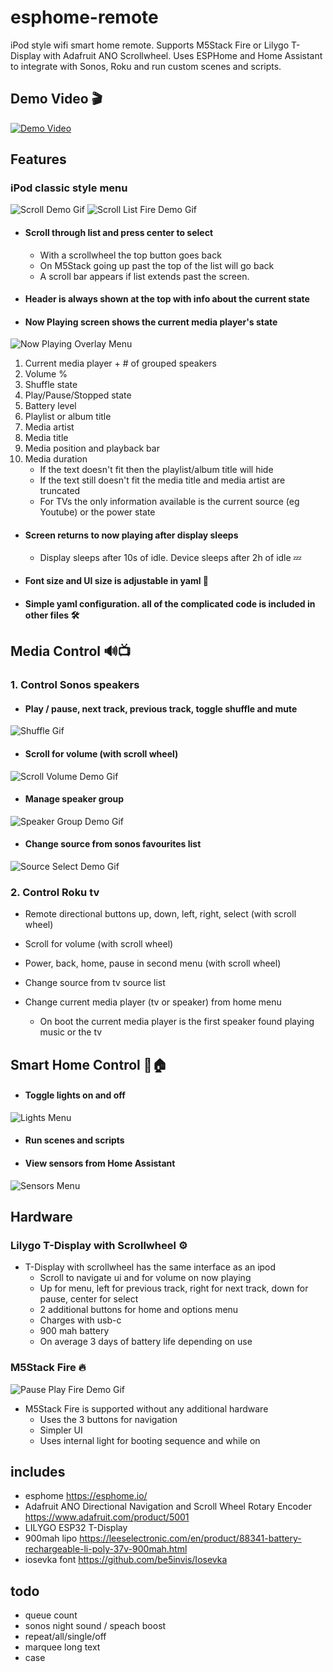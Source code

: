 # esphome-remote 
iPod style wifi smart home remote. Supports M5Stack Fire or Lilygo T-Display with Adafruit ANO Scrollwheel. Uses ESPHome and Home Assistant to integrate with Sonos, Roku and run custom scenes and scripts.

## Demo Video 🎬
[![Demo Video](https://img.youtube.com/vi/Tg7Op2hr42o/0.jpg)](https://youtu.be/Tg7Op2hr42o)

## Features
### iPod classic style menu 
![Scroll Demo Gif](docs/scrollListSelectTDisplay.gif)
![Scroll List Fire Demo Gif](docs/scrollListSelectFire.gif)
- #### Scroll through list and press center to select
    - With a scrollwheel the top button goes back
    - On M5Stack going up past the top of the list will go back
    - A scroll bar appears if list extends past the screen. 

- #### Header is always shown at the top with info about the current state

- #### Now Playing screen shows the current media player's state
![Now Playing Overlay Menu](docs/nowPlayingOverlay.png)
1. Current media player + # of grouped speakers
2. Volume %
3. Shuffle state
4. Play/Pause/Stopped state
5. Battery level 
6. Playlist or album title
7. Media artist
8. Media title
9. Media position and playback bar
10. Media duration
    - If the text doesn't fit then the playlist/album title will hide
    - If the text still doesn't fit the media title and media artist are truncated
    - For TVs the only information available is the current source (eg Youtube) or the power state

- #### Screen returns to now playing after display sleeps
    - Display sleeps after 10s of idle. Device sleeps after 2h of idle 💤
- #### Font size and UI size is adjustable in yaml 🔨
- #### Simple yaml configuration. all of the complicated code is included in other files 🛠

## Media Control 🔊📺
### 1. Control Sonos speakers
- #### Play / pause, next track, previous track, toggle shuffle and mute
![Shuffle Gif](docs/shuffleTDisplay.gif)
- #### Scroll for volume (with scroll wheel)
![Scroll Volume Demo Gif](docs/volumeScrollTDisplay.gif)
- #### Manage speaker group 
![Speaker Group Demo Gif](docs/groupTDisplay.gif)
- #### Change source from sonos favourites list
![Source Select Demo Gif](docs/sourceSelectTDisplay.gif)

### 2. Control Roku tv
- Remote directional buttons up, down, left, right, select (with scroll wheel)
- Scroll for volume (with scroll wheel)
- Power, back, home, pause in second menu (with scroll wheel)
- Change source from tv source list

- Change current media player (tv or speaker) from home menu
	- On boot the current media player is the first speaker found playing music or the tv

## Smart Home Control 🧠🏠
- #### Toggle lights on and off
![Lights Menu](docs/lightsTDisplay.png)
- #### Run scenes and scripts
- #### View sensors from Home Assistant
![Sensors Menu](docs/sensorsTDisplay.png)

## Hardware 
### Lilygo T-Display with Scrollwheel ⚙️
- T-Display with scrollwheel has the same interface as an ipod
	- Scroll to navigate ui and for volume on now playing
	- Up for menu, left for previous track, right for next track, down for pause, center for select
	- 2 additional buttons for home and options menu
	- Charges with usb-c
	- 900 mah battery
	- On average 3 days of battery life depending on use

### M5Stack Fire 🔥
![Pause Play Fire Demo Gif](docs/pausePlayFire.gif)
- M5Stack Fire is supported without any additional hardware
	- Uses the 3 buttons for navigation
	- Simpler UI
	- Uses internal light for booting sequence and while on

## includes
- esphome https://esphome.io/
- Adafruit ANO Directional Navigation and Scroll Wheel Rotary Encoder https://www.adafruit.com/product/5001
- LILYGO ESP32 T-Display
- 900mah lipo https://leeselectronic.com/en/product/88341-battery-rechargeable-li-poly-37v-900mah.html
- iosevka font https://github.com/be5invis/Iosevka

## todo
- queue count
- sonos night sound / speach boost
- repeat/all/single/off
- marquee long text
- case
